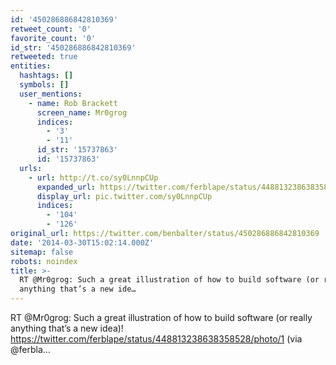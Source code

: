 ```yaml
---
id: '450286886842810369'
retweet_count: '0'
favorite_count: '0'
id_str: '450286886842810369'
retweeted: true
entities:
  hashtags: []
  symbols: []
  user_mentions:
    - name: Rob Brackett
      screen_name: Mr0grog
      indices:
        - '3'
        - '11'
      id_str: '15737863'
      id: '15737863'
  urls:
    - url: http://t.co/sy0LnnpCUp
      expanded_url: https://twitter.com/ferblape/status/448813238638358528/photo/1
      display_url: pic.twitter.com/sy0LnnpCUp
      indices:
        - '104'
        - '126'
original_url: https://twitter.com/benbalter/status/450286886842810369
date: '2014-03-30T15:02:14.000Z'
sitemap: false
robots: noindex
title: >-
  RT @Mr0grog: Such a great illustration of how to build software (or really
  anything that’s a new ide…
---
```


RT @Mr0grog: Such a great illustration of how to build software (or really anything that’s a new idea)! https://twitter.com/ferblape/status/448813238638358528/photo/1 (via @ferbla…